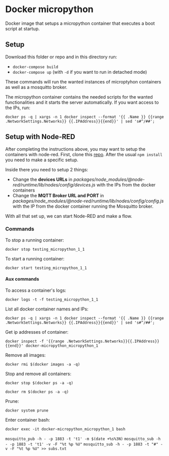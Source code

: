 # Docker micropython

Docker image that setups a micropython container that executes a boot script at startup.

## Setup

Download this folder or repo and in this directory run:

* `docker-compose build`
* `docker-compose up` (with `-d` if you want to run in detached mode)

These commands will run the wanted instances of microptyhon containers as well as a mosquitto broker.

The micropython container contains the needed scripts for the wanted functionalities and it starts the server automatically. If you want access to the IPs, run: 

`docker ps -q | xargs -n 1 docker inspect --format '{{ .Name }} {{range .NetworkSettings.Networks}} {{.IPAddress}}{{end}}' | sed 's#^/##';`

## Setup with Node-RED

After completing the instructions above, you may want to setup the containers with node-red. First, clone this [repo](https://github.com/S-R-MSc/margaridasilva-nodered). After the usual `npm install` you need to make a specific setup. 

Inside there you need to setup 2 things:
* Change the **devices URLs** in *packages/node_modules/@node-red/runtime/lib/nodes/config/devices.js* with the IPs from the docker containers
* Change the **MQTT Broker URL and PORT** in *packages/node_modules/@node-red/runtime/lib/nodes/config/config.js* with the IP from the docker container running the Mosquitto broker.

With all that set up, we can start Node-RED and make a flow.

### Commands 

To stop a running container: 

`docker stop testing_micropython_1_1`

To start a running container: 

`docker start testing_micropython_1_1`

#### Aux commands

To access a container's logs:

`docker logs -t -f testing_micropython_1_1`

List all docker container names and IPs:

`docker ps -q | xargs -n 1 docker inspect --format '{{ .Name }} {{range .NetworkSettings.Networks}} {{.IPAddress}}{{end}}' | sed 's#^/##';`

Get ip addresses of container:

`docker inspect -f '{{range .NetworkSettings.Networks}}{{.IPAddress}}{{end}}' docker-micropython_micropython_1`

Remove all images:

`docker rmi $(docker images -a -q)`

Stop and remove all containers:

`docker stop $(docker ps -a -q)`

`docker rm $(docker ps -a -q)`

Prune: 

`docker system prune`

Enter container bash:

`docker exec -it docker-micropython_micropython_1 bash`


`mosquitto_pub -h - -p 1883 -t 't1' -m $(date +%s%3N)`
`mosquitto_sub -h - -p 1883 -t 't1' -v -F "%t %p %U"`
`mosquitto_sub -h - -p 1883 -t "#" -v -F "%t %p %U" >> subs.txt`